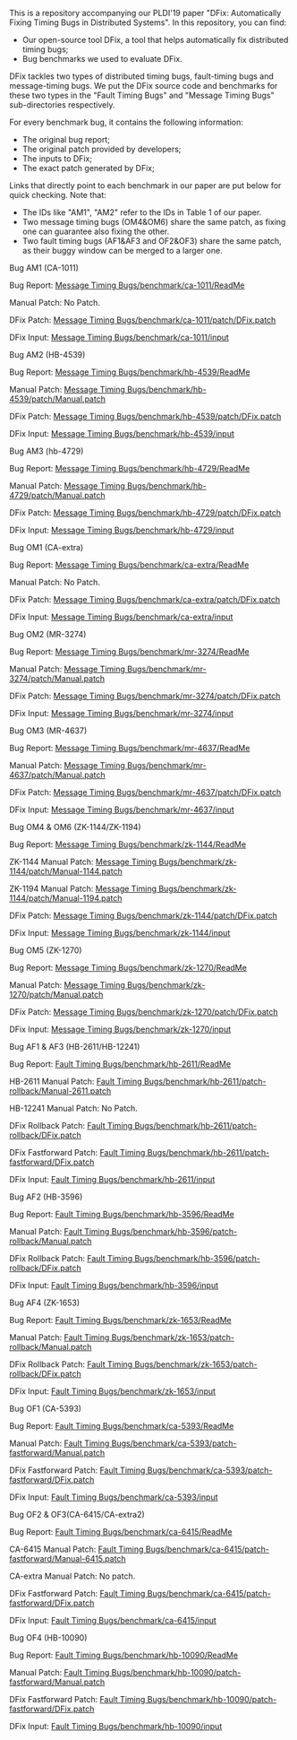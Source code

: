 This is a repository accompanying our PLDI'19 paper "DFix: Automatically Fixing Timing Bugs in Distributed Systems".
In this repository, you can find:
- Our open-source tool DFix, a tool that helps automatically fix distributed timing bugs;
- Bug benchmarks we used to evaluate DFix.

DFix tackles two types of distributed timing bugs, fault-timing bugs and message-timing bugs. We put the DFix source code and benchmarks for these two types in the "Fault Timing Bugs" and "Message Timing Bugs" sub-directories respectively.

For every benchmark bug, it contains the following information:
  * The original bug report;
  * The original patch provided by developers;
  * The inputs to DFix;
  * The exact patch generated by DFix;

Links that directly point to each benchmark in our paper are put below for quick checking. 
Note that:
  * The IDs like "AM1", "AM2" refer to the IDs in Table 1 of our paper.
  * Two message timing bugs (OM4&OM6) share the same patch, as fixing one can guarantee also fixing the other.
  * Two fault timing bugs (AF1&AF3 and OF2&OF3) share the same patch, as their buggy window can be merged to a larger one.

Bug AM1 (CA-1011)

Bug Report: [Message Timing Bugs/benchmark/ca-1011/ReadMe](Message%20Timing%20Bugs/benchmark/ca-1011/ReadMe)

Manual Patch: No Patch.

DFix Patch: [Message Timing Bugs/benchmark/ca-1011/patch/DFix.patch](Message%20Timing%20Bugs/benchmark/ca-1011/patch/DFix.patch)

DFix Input: [Message Timing Bugs/benchmark/ca-1011/input](Message%20Timing%20Bugs/benchmark/ca-1011/input)

Bug AM2 (HB-4539)

Bug Report: [Message Timing Bugs/benchmark/hb-4539/ReadMe](Message%20Timing%20Bugs/benchmark/hb-4539/ReadMe)

Manual Patch: [Message Timing Bugs/benchmark/hb-4539/patch/Manual.patch](Message%20Timing%20Bugs/benchmark/hb-4539/patch/Manual.patch)

DFix Patch: [Message Timing Bugs/benchmark/hb-4539/patch/DFix.patch](Message%20Timing%20Bugs/benchmark/hb-4539/patch/DFix.patch)

DFix Input: [Message Timing Bugs/benchmark/hb-4539/input](Message%20Timing%20Bugs/benchmark/hb-4539/input)

Bug AM3 (hb-4729)

Bug Report: [Message Timing Bugs/benchmark/hb-4729/ReadMe](Message%20Timing%20Bugs/benchmark/hb-4729/ReadMe)

Manual Patch: [Message Timing Bugs/benchmark/hb-4729/patch/Manual.patch](Message%20Timing%20Bugs/benchmark/hb-4729/patch/Manual.patch)

DFix Patch: [Message Timing Bugs/benchmark/hb-4729/patch/DFix.patch](Message%20Timing%20Bugs/benchmark/hb-4729/patch/DFix.patch)

DFix Input: [Message Timing Bugs/benchmark/hb-4729/input](Message%20Timing%20Bugs/benchmark/hb-4729/input)

Bug OM1 (CA-extra)

Bug Report: [Message Timing Bugs/benchmark/ca-extra/ReadMe](Message%20Timing%20Bugs/benchmark/ca-extra/ReadMe)

Manual Patch: No Patch.

DFix Patch: [Message Timing Bugs/benchmark/ca-extra/patch/DFix.patch](Message%20Timing%20Bugs/benchmark/ca-extra/patch/DFix.patch)
 
DFix Input: [Message Timing Bugs/benchmark/ca-extra/input](Message%20Timing%20Bugs/benchmark/ca-extra/input)

Bug OM2 (MR-3274)

Bug Report: [Message Timing Bugs/benchmark/mr-3274/ReadMe](Message%20Timing%20Bugs/benchmark/mr-3274/ReadMe)

Manual Patch: [Message Timing Bugs/benchmark/mr-3274/patch/Manual.patch](Message%20Timing%20Bugs/benchmark/mr-3274/patch/Manual.patch)

DFix Patch: [Message Timing Bugs/benchmark/mr-3274/patch/DFix.patch](Message%20Timing%20Bugs/benchmark/mr-3274/patch/DFix.patch)

DFix Input: [Message Timing Bugs/benchmark/mr-3274/input](Message%20Timing%20Bugs/benchmark/mr-3274/input)

Bug OM3 (MR-4637)

Bug Report: [Message Timing Bugs/benchmark/mr-4637/ReadMe](Message%20Timing%20Bugs/benchmark/mr-4637/ReadMe)

Manual Patch: [Message Timing Bugs/benchmark/mr-4637/patch/Manual.patch](Message%20Timing%20Bugs/benchmark/mr-4637/patch/Manual.patch)

DFix Patch: [Message Timing Bugs/benchmark/mr-4637/patch/DFix.patch](Message%20Timing%20Bugs/benchmark/mr-4637/patch/DFix.patch)

DFix Input: [Message Timing Bugs/benchmark/mr-4637/input](Message%20Timing%20Bugs/benchmark/mr-4637/input)

Bug OM4 & OM6 (ZK-1144/ZK-1194)

Bug Report: [Message Timing Bugs/benchmark/zk-1144/ReadMe](Message%20Timing%20Bugs/benchmark/zk-1144/ReadMe)

ZK-1144 Manual Patch: [Message Timing Bugs/benchmark/zk-1144/patch/Manual-1144.patch](Message%20Timing%20Bugs/benchmark/zk-1144/patch/Manual-1144.patch)

ZK-1194 Manual Patch: [Message Timing Bugs/benchmark/zk-1144/patch/Manual-1194.patch](Message%20Timing%20Bugs/benchmark/zk-1144/patch/Manual-1194.patch)

DFix Patch: [Message Timing Bugs/benchmark/zk-1144/patch/DFix.patch](Message%20Timing%20Bugs/benchmark/zk-1144/patch/DFix.patch)

DFix Input: [Message Timing Bugs/benchmark/zk-1144/input](Message%20Timing%20Bugs/benchmark/zk-1144/input)

Bug OM5 (ZK-1270)

Bug Report: [Message Timing Bugs/benchmark/zk-1270/ReadMe](Message%20Timing%20Bugs/benchmark/zk-1270/ReadMe)

Manual Patch: [Message Timing Bugs/benchmark/zk-1270/patch/Manual.patch](Message%20Timing%20Bugs/benchmark/zk-1270/patch/Manual.patch)

DFix Patch: [Message Timing Bugs/benchmark/zk-1270/patch/DFix.patch](Message%20Timing%20Bugs/benchmark/zk-1270/patch/DFix.patch)

DFix Input: [Message Timing Bugs/benchmark/zk-1270/input](Message%20Timing%20Bugs/benchmark/zk-1270/input)


Bug AF1 & AF3 (HB-2611/HB-12241)

Bug Report: [Fault Timing Bugs/benchmark/hb-2611/ReadMe](Fault%20Timing%20Bugs/benchmark/hb-2611/ReadMe)

HB-2611 Manual Patch: [Fault Timing Bugs/benchmark/hb-2611/patch-rollback/Manual-2611.patch](Fault%20Timing%20Bugs/benchmark/hb-2611/patch-rollback/Manual-2611.patch)

HB-12241 Manual Patch: No Patch.

DFix Rollback Patch: [Fault Timing Bugs/benchmark/hb-2611/patch-rollback/DFix.patch](Fault%20Timing%20Bugs/benchmark/hb-2611/patch-rollback/DFix.patch)

DFix Fastforward Patch: [Fault Timing Bugs/benchmark/hb-2611/patch-fastforward/DFix.patch](Fault%20Timing%20Bugs/benchmark/hb-2611/patch-fastforward/DFix.patch)

DFix Input: [Fault Timing Bugs/benchmark/hb-2611/input](Fault%20Timing%20Bugs/benchmark/hb-2611/input)

Bug AF2 (HB-3596)

Bug Report: [Fault Timing Bugs/benchmark/hb-3596/ReadMe](Fault%20Timing%20Bugs/benchmark/hb-3596/ReadMe)

Manual Patch: [Fault Timing Bugs/benchmark/hb-3596/patch-rollback/Manual.patch](Fault%20Timing%20Bugs/benchmark/hb-3596/patch-rollback/Manual.patch)

DFix Rollback Patch: [Fault Timing Bugs/benchmark/hb-3596/patch-rollback/DFix.patch](Fault%20Timing%20Bugs/benchmark/hb-3596/patch-rollback/DFix.patch)

DFix Input: [Fault Timing Bugs/benchmark/hb-3596/input](Fault%20Timing%20Bugs/benchmark/hb-3596/input)

Bug AF4 (ZK-1653)

Bug Report: [Fault Timing Bugs/benchmark/zk-1653/ReadMe](Fault%20Timing%20Bugs/benchmark/zk-1653/ReadMe)

Manual Patch: [Fault Timing Bugs/benchmark/zk-1653/patch-rollback/Manual.patch](Fault%20Timing%20Bugs/benchmark/zk-1653/patch-rollback/Manual.patch)

DFix Rollback Patch: [Fault Timing Bugs/benchmark/zk-1653/patch-rollback/DFix.patch](Fault%20Timing%20Bugs/benchmark/zk-1653/patch-rollback/DFix.patch)

DFix Input: [Fault Timing Bugs/benchmark/zk-1653/input](Fault%20Timing%20Bugs/benchmark/zk-1653/input)

Bug OF1 (CA-5393)

Bug Report: [Fault Timing Bugs/benchmark/ca-5393/ReadMe](Fault%20Timing%20Bugs/benchmark/ca-5393/ReadMe)

Manual Patch: [Fault Timing Bugs/benchmark/ca-5393/patch-fastforward/Manual.patch](Fault%20Timing%20Bugs/benchmark/ca-5393/patch-fastforward/Manual.patch)

DFix Fastforward Patch: [Fault Timing Bugs/benchmark/ca-5393/patch-fastforward/DFix.patch](Fault%20Timing%20Bugs/benchmark/ca-5393/patch-fastforward/DFix.patch)

DFix Input: [Fault Timing Bugs/benchmark/ca-5393/input](Fault%20Timing%20Bugs/benchmark/ca-5393/input)

Bug OF2 & OF3(CA-6415/CA-extra2)

Bug Report: [Fault Timing Bugs/benchmark/ca-6415/ReadMe](Fault%20Timing%20Bugs/benchmark/ca-6415/ReadMe)

CA-6415 Manual Patch: [Fault Timing Bugs/benchmark/ca-6415/patch-fastforward/Manual-6415.patch](Fault%20Timing%20Bugs/benchmark/ca-6415/patch-fastforward/Manual-6415.patch)

CA-extra Manual Patch: No patch.

DFix Fastforward Patch: [Fault Timing Bugs/benchmark/ca-6415/patch-fastforward/DFix.patch](Fault%20Timing%20Bugs/benchmark/ca-6415/patch-fastforward/DFix.patch)

DFix Input: [Fault Timing Bugs/benchmark/ca-6415/input](Fault%20Timing%20Bugs/benchmark/ca-6415/input)

Bug OF4 (HB-10090)

Bug Report: [Fault Timing Bugs/benchmark/hb-10090/ReadMe](Fault%20Timing%20Bugs/benchmark/hb-10090/ReadMe)

Manual Patch: [Fault Timing Bugs/benchmark/hb-10090/patch-fastforward/Manual.patch](Fault%20Timing%20Bugs/benchmark/hb-10090/patch-fastforward/Manual.patch)

DFix Fastforward Patch: [Fault Timing Bugs/benchmark/hb-10090/patch-fastforward/DFix.patch](Fault%20Timing%20Bugs/benchmark/hb-10090/patch-fastforward/DFix.patch)

DFix Input: [Fault Timing Bugs/benchmark/hb-10090/input](Fault%20Timing%20Bugs/benchmark/hb-10090/input)



